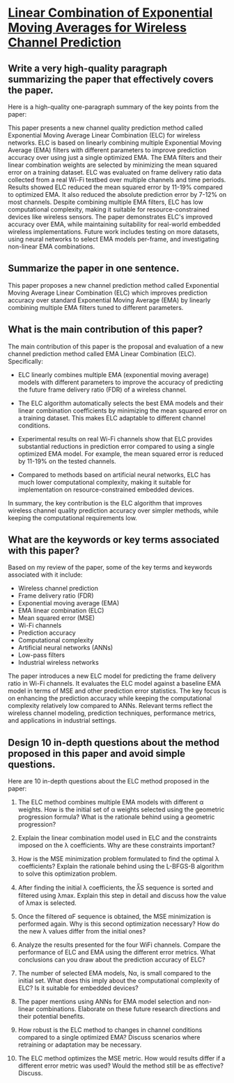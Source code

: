 # [Linear Combination of Exponential Moving Averages for Wireless Channel   Prediction](https://arxiv.org/abs/2312.07945)

## Write a very high-quality paragraph summarizing the paper that effectively covers the paper.

 Here is a high-quality one-paragraph summary of the key points from the paper:

This paper presents a new channel quality prediction method called Exponential Moving Average Linear Combination (ELC) for wireless networks. ELC is based on linearly combining multiple Exponential Moving Average (EMA) filters with different parameters to improve prediction accuracy over using just a single optimized EMA. The EMA filters and their linear combination weights are selected by minimizing the mean squared error on a training dataset. ELC was evaluated on frame delivery ratio data collected from a real Wi-Fi testbed over multiple channels and time periods. Results showed ELC reduced the mean squared error by 11-19% compared to optimized EMA. It also reduced the absolute prediction error by 7-12% on most channels. Despite combining multiple EMA filters, ELC has low computational complexity, making it suitable for resource-constrained devices like wireless sensors. The paper demonstrates ELC's improved accuracy over EMA, while maintaining suitability for real-world embedded wireless implementations. Future work includes testing on more datasets, using neural networks to select EMA models per-frame, and investigating non-linear EMA combinations.


## Summarize the paper in one sentence.

 This paper proposes a new channel prediction method called Exponential Moving Average Linear Combination (ELC) which improves prediction accuracy over standard Exponential Moving Average (EMA) by linearly combining multiple EMA filters tuned to different parameters.


## What is the main contribution of this paper?

 The main contribution of this paper is the proposal and evaluation of a new channel prediction method called EMA Linear Combination (ELC). Specifically:

- ELC linearly combines multiple EMA (exponential moving average) models with different parameters to improve the accuracy of predicting the future frame delivery ratio (FDR) of a wireless channel. 

- The ELC algorithm automatically selects the best EMA models and their linear combination coefficients by minimizing the mean squared error on a training dataset. This makes ELC adaptable to different channel conditions.

- Experimental results on real Wi-Fi channels show that ELC provides substantial reductions in prediction error compared to using a single optimized EMA model. For example, the mean squared error is reduced by 11-19% on the tested channels.

- Compared to methods based on artificial neural networks, ELC has much lower computational complexity, making it suitable for implementation on resource-constrained embedded devices.

In summary, the key contribution is the ELC algorithm that improves wireless channel quality prediction accuracy over simpler methods, while keeping the computational requirements low.


## What are the keywords or key terms associated with this paper?

 Based on my review of the paper, some of the key terms and keywords associated with it include:

- Wireless channel prediction
- Frame delivery ratio (FDR) 
- Exponential moving average (EMA)
- EMA linear combination (ELC)
- Mean squared error (MSE)
- Wi-Fi channels
- Prediction accuracy
- Computational complexity
- Artificial neural networks (ANNs)
- Low-pass filters
- Industrial wireless networks

The paper introduces a new ELC model for predicting the frame delivery ratio in Wi-Fi channels. It evaluates the ELC model against a baseline EMA model in terms of MSE and other prediction error statistics. The key focus is on enhancing the prediction accuracy while keeping the computational complexity relatively low compared to ANNs. Relevant terms reflect the wireless channel modeling, prediction techniques, performance metrics, and applications in industrial settings.


## Design 10 in-depth questions about the method proposed in this paper and avoid simple questions.

 Here are 10 in-depth questions about the ELC method proposed in the paper:

1. The ELC method combines multiple EMA models with different α weights. How is the initial set of α weights selected using the geometric progression formula? What is the rationale behind using a geometric progression?

2. Explain the linear combination model used in ELC and the constraints imposed on the λ coefficients. Why are these constraints important? 

3. How is the MSE minimization problem formulated to find the optimal λ coefficients? Explain the rationale behind using the L-BFGS-B algorithm to solve this optimization problem.

4. After finding the initial λ coefficients, the λ̅S sequence is sorted and filtered using λmax. Explain this step in detail and discuss how the value of λmax is selected.  

5. Once the filtered αF sequence is obtained, the MSE minimization is performed again. Why is this second optimization necessary? How do the new λ values differ from the initial ones?

6. Analyze the results presented for the four WiFi channels. Compare the performance of ELC and EMA using the different error metrics. What conclusions can you draw about the prediction accuracy of ELC?

7. The number of selected EMA models, Nα, is small compared to the initial set. What does this imply about the computational complexity of ELC? Is it suitable for embedded devices?

8. The paper mentions using ANNs for EMA model selection and non-linear combinations. Elaborate on these future research directions and their potential benefits.  

9. How robust is the ELC method to changes in channel conditions compared to a single optimized EMA? Discuss scenarios where retraining or adaptation may be necessary.

10. The ELC method optimizes the MSE metric. How would results differ if a different error metric was used? Would the method still be as effective? Discuss.
